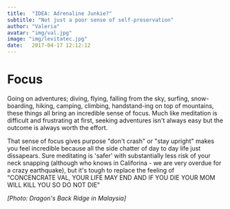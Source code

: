 ```yaml
---
title:  "IDEA: Adrenaline Junkie?"
subtitle: "Not just a poor sense of self-preservation"
author: "Valeria"
avatar: "img/val.jpg"
image: "img/levitatec.jpg"
date:   2017-04-17 12:12:12
---
```


# Focus 

Going on adventures; diving, flying, falling from the sky, surfing, snow-boarding, hiking, camping, climbing, handstand-ing on top of mountains, these things all bring an incredible sense of focus. Much like meditation is difficult and frustrating at first, seeking adventures isn't always easy but the outcome is always worth the effort. 

That sense of focus gives purpose "don't crash" or "stay upright" makes you feel incredible because all the side chatter of day to day life just dissapears. Sure meditating is 'safer' with substantially less risk of your neck snapping (although who knows in Califorina - we are very overdue for a crazy earthquake), but it's tough to replace the feeling of "CONCENCRATE VAL, YOUR LIFE MAY END AND IF YOU DIE YOUR MOM WILL KILL YOU SO DO NOT DIE"


*[Photo: Dragon's Back Ridge in Malaysia]*